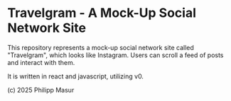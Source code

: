 # Travelgram - A Mock-Up Social Network Site

This repository represents a mock-up social network site called "Travelgram", which looks like Instagram. Users can scroll a feed of posts and interact with them. 

It is written in react and javascript, utilizing v0. 

(c) 2025 Philipp Masur